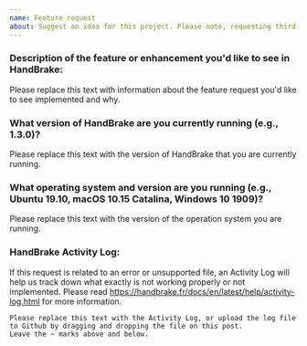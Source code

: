 ```yaml
---
name: Feature request
about: Suggest an idea for this project. Please note, requesting third-party library updates is not required; we periodically update these in batches.
---
```


### Description of the feature or enhancement you'd like to see in HandBrake:

Please replace this text with information about the feature request you'd like to see implemented and why.

### What version of HandBrake are you currently running (e.g., 1.3.0)?

Please replace this text with the version of HandBrake that you are currently running. 

### What operating system and version are you running (e.g., Ubuntu 19.10, macOS 10.15 Catalina, Windows 10 1909)?

Please replace this text with the version of the operation system you are running.

### HandBrake Activity Log:

If this request is related to an error or unsupported file, an Activity Log will help us track down what exactly is not working properly or not implemented. Please read https://handbrake.fr/docs/en/latest/help/activity-log.html for more information.

~~~
Please replace this text with the Activity Log, or upload the log file to Github by dragging and dropping the file on this post.
Leave the ~ marks above and below.
~~~
